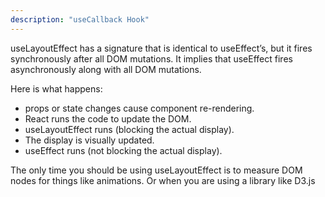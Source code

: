```yaml
---
description: "useCallback Hook"
---
```


useLayoutEffect has a signature that is identical to useEffect’s, but it fires synchronously after all DOM mutations.
It implies that useEffect fires asynchronously along with all DOM mutations.

Here is what happens:

- props or state changes cause component re-rendering.
- React runs the code to update the DOM.
- useLayoutEffect runs (blocking the actual display).
- The display is visually updated.
- useEffect runs (not blocking the actual display).

The only time you should be using useLayoutEffect is to measure DOM nodes for things like animations. Or when you are using a library like D3.js
